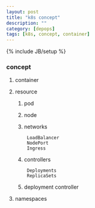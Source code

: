 ```yaml
---
layout: post
title: "k8s concept"
description: ""
category: [depops]
tags: [k8s, concept, container]
---
```

{% include JB/setup %}


### concept

1. container

1. resource

    1. pod

    1. node

    1. networks

            LoadBalancer
            NodePort
            Ingress

    1. controllers

            Deployments
            ReplicaSets

    1. deployment controller

1. namespaces
